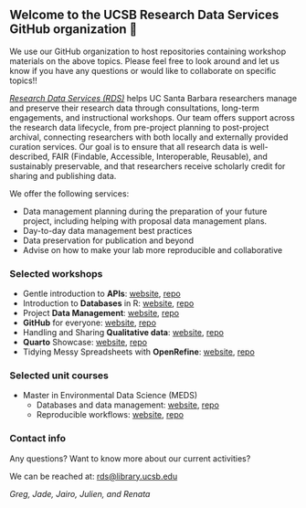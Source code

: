 ## Welcome to the UCSB Research Data Services GitHub organization 👋

We use our GitHub organization to host repositories containing workshop materials on the above topics. Please feel free to look around and let us know if you have any questions or would like to collaborate on specific topics!!

_[Research Data Services (RDS)](https://www.library.ucsb.edu/research-data-services)_ helps UC Santa Barbara researchers manage and preserve their research data through consultations, long-term engagements, and instructional workshops.  Our team offers support across the research data lifecycle, from pre-project planning to post-project archival, connecting researchers with both locally and externally provided curation services. 
Our goal is to ensure that all research data is well-described, FAIR (Findable, Accessible, Interoperable, Reusable), and sustainably preservable, and that researchers receive scholarly credit for sharing and publishing data.

We offer the following services:
- Data management planning during the preparation of your future project, including helping with proposal data management plans.
- Day-to-day data management best practices
- Data preservation for publication and beyond
- Advise on how to make your lab more reproducible and collaborative


### Selected workshops 

- Gentle introduction to **APIs**: [website](https://jairomelo.com/intro2APIs/chapters/interact-apis.html), [repo](https://github.com/UCSB-Library-Research-Data-Services/intro2APIs)
- Introduction to **Databases** in R: [website](https://ucsb-library-research-data-services.github.io/intro-database-r/hands-on.html), [repo](https://github.com/UCSB-Library-Research-Data-Services/intro-database-r)
- Project **Data Management**: [website](https://ucsb-library-research-data-services.github.io/project-data-management/), [repo](https://github.com/UCSB-Library-Research-Data-Services/project-data-management)
- **GitHub** for everyone: [website](https://ucsb-library-research-data-services.github.io/github-4everyone/), [repo](https://github.com/UCSB-Library-Research-Data-Services/github-4everyone)
- Handling and Sharing **Qualitative data**: [website](https://ucsb-library-research-data-services.github.io/qualdata-training/), [repo](https://github.com/UCSB-Library-Research-Data-Services/qualdata-training)
- **Quarto** Showcase: [website](https://ucsb-library-research-data-services.github.io/ucldw25-quarto-showcase/), [repo](https://github.com/UCSB-Library-Research-Data-Services/ucldw25-quarto-showcase)
- Tidying Messy Spreadsheets with **OpenRefine**: [website](https://ucsb-library-research-data-services.github.io/openrefine/), [repo](https://github.com/UCSB-Library-Research-Data-Services/openrefine)


### Selected unit courses

- Master in Environmental Data Science (MEDS)
   - Databases and data management: [website](https://ucsb-library-research-data-services.github.io/bren-eds213/), [repo](https://github.com/UCSB-Library-Research-Data-Services/bren-eds213)
   - Reproducible workflows: [website](https://eds-214.github.io/EDS-214-analytical-workflows/), [repo](https://github.com/eds-214)
 

### Contact info

Any questions? Want to know more about our current activities? 

We can be reached at: rds@library.ucsb.edu

_Greg, Jade, Jairo, Julien, and Renata_

